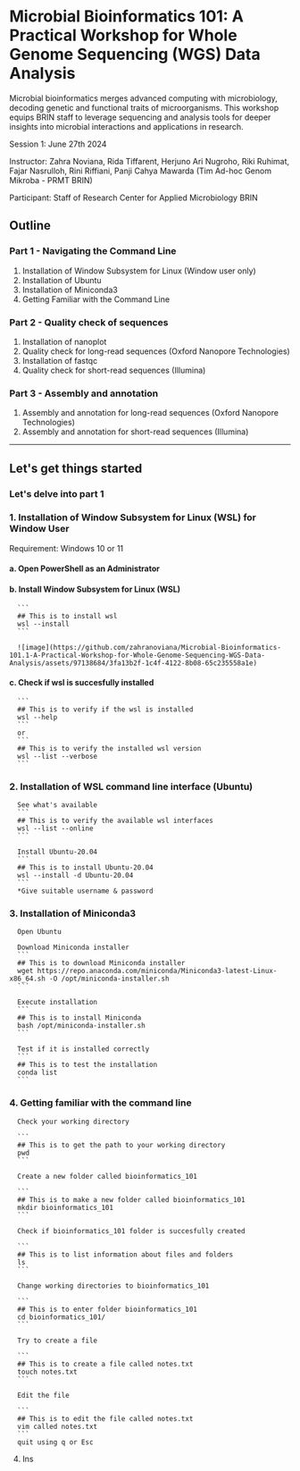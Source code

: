 # Microbial Bioinformatics 101: A Practical Workshop for Whole Genome Sequencing (WGS) Data Analysis

Microbial bioinformatics merges advanced computing with microbiology, decoding genetic and functional traits of microorganisms. This workshop equips BRIN staff to leverage sequencing and analysis tools for deeper insights into microbial interactions and applications in research.  

Session 1: June 27th 2024  

Instructor: Zahra Noviana, Rida Tiffarent, Herjuno Ari Nugroho, Riki Ruhimat, Fajar Nasrulloh, Rini Riffiani, Panji Cahya Mawarda (Tim Ad-hoc Genom Mikroba - PRMT BRIN)  

Participant: Staff of Research Center for Applied Microbiology BRIN

## Outline
### Part 1 - Navigating the Command Line
1. Installation of Window Subsystem for Linux (Window user only) 
2. Installation of Ubuntu 
3. Installation of Miniconda3 
4. Getting Familiar with the Command Line

### Part 2 - Quality check of sequences
1. Installation of nanoplot
2. Quality check for long-read sequences (Oxford Nanopore Technologies)
3. Installation of fastqc
4. Quality check for short-read sequences (Illumina)

### Part 3 - Assembly and annotation
1. Assembly and annotation for long-read sequences (Oxford Nanopore Technologies)
2. Assembly and annotation for short-read sequences (Illumina)

__________________________
## Let's get things started

### Let's delve into part 1
### 1. Installation of Window Subsystem for Linux (WSL) for Window User 
   Requirement: Windows 10 or 11 
   
   #### a. Open PowerShell as an Administrator 
   #### b. Install Window Subsystem for Linux (WSL)

      ```
      ## This is to install wsl
      wsl --install
      ```
   
      ![image](https://github.com/zahranoviana/Microbial-Bioinformatics-101.1-A-Practical-Workshop-for-Whole-Genome-Sequencing-WGS-Data-Analysis/assets/97138684/3fa13b2f-1c4f-4122-8b08-65c235558a1e)


   #### c. Check if wsl is succesfully installed
      ```
      ## This is to verify if the wsl is installed
      wsl --help
      ```
      or
      ```
      ## This is to verify the installed wsl version
      wsl --list --verbose
      ```
      
### 2. Installation of WSL command line interface (Ubuntu)
   
      See what's available
      ```
      ## This is to verify the available wsl interfaces
      wsl --list --online
      ```
   
      Install Ubuntu-20.04
      ```
      ## This is to install Ubuntu-20.04
      wsl --install -d Ubuntu-20.04
      ```
      *Give suitable username & password

### 3. Installation of Miniconda3
   
      Open Ubuntu
   
      Download Miniconda installer
      ```
      ## This is to download Miniconda installer
      wget https://repo.anaconda.com/miniconda/Miniconda3-latest-Linux-x86_64.sh -O /opt/miniconda-installer.sh
      ```
   
      Execute installation
      ```
      ## This is to install Miniconda
      bash /opt/miniconda-installer.sh
      ```
   
      Test if it is installed correctly
      ```
      ## This is to test the installation
      conda list
      ```

### 4. Getting familiar with the command line

      Check your working directory
   
      ```
      ## This is to get the path to your working directory
      pwd
      ```

      Create a new folder called bioinformatics_101
   
      ```
      ## This is to make a new folder called bioinformatics_101
      mkdir bioinformatics_101
      ```

      Check if bioinformatics_101 folder is succesfully created
   
      ```
      ## This is to list information about files and folders
      ls
      ```

      Change working directories to bioinformatics_101
   
      ```
      ## This is to enter folder bioinformatics_101
      cd bioinformatics_101/
      ```

      Try to create a file
   
      ```
      ## This is to create a file called notes.txt
      touch notes.txt
      ```      

      Edit the file

      ```
      ## This is to edit the file called notes.txt
      vim called notes.txt
      ```   
      quit using q or Esc         
   
   
4. Ins



